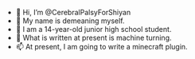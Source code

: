 - 👋 Hi, I’m @CerebralPalsyForShiyan
- 👀 My name is demeaning myself.
- 🌱 I am a 14-year-old junior high school student.
- 💞️ What is written at present is machine turning.
- 📫 At present, I am going to write a minecraft plugin.

<!---
CerebralPalsyForShiyan/CerebralPalsyForShiyan is a ✨ special ✨ repository because its `README.md` (this file) appears on your GitHub profile.
You can click the Preview link to take a look at your changes.
--->
